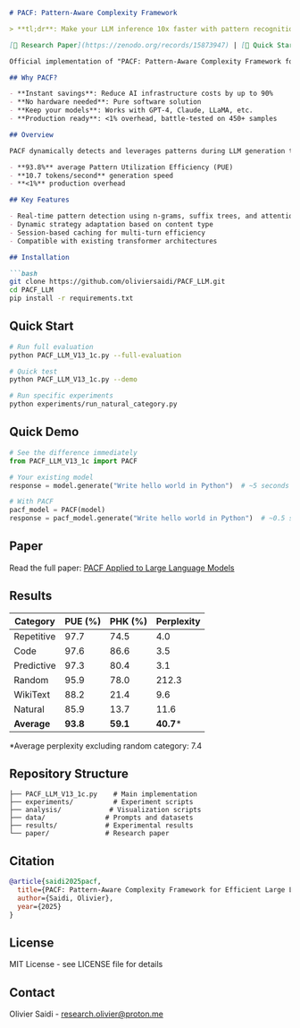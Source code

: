 ```markdown
# PACF: Pattern-Aware Complexity Framework

> **tl;dr**: Make your LLM inference 10x faster with pattern recognition. Open source, MIT licensed, ready to use.

[📄 Research Paper](https://zenodo.org/records/15873947) | [🚀 Quick Start](#quick-start) | [📊 Benchmarks](#results)

Official implementation of "PACF: Pattern-Aware Complexity Framework for Efficient Large Language Model Generation"

## Why PACF?

- **Instant savings**: Reduce AI infrastructure costs by up to 90%
- **No hardware needed**: Pure software solution
- **Keep your models**: Works with GPT-4, Claude, LLaMA, etc.
- **Production ready**: <1% overhead, battle-tested on 450+ samples

## Overview

PACF dynamically detects and leverages patterns during LLM generation to reduce computational complexity while maintaining output quality. Our framework achieves:

- **93.8%** average Pattern Utilization Efficiency (PUE)
- **10.7 tokens/second** generation speed
- **<1%** production overhead

## Key Features

- Real-time pattern detection using n-grams, suffix trees, and attention patterns
- Dynamic strategy adaptation based on content type
- Session-based caching for multi-turn efficiency
- Compatible with existing transformer architectures

## Installation

```bash
git clone https://github.com/oliviersaidi/PACF_LLM.git
cd PACF_LLM
pip install -r requirements.txt
```

## Quick Start

```bash
# Run full evaluation
python PACF_LLM_V13_1c.py --full-evaluation

# Quick test
python PACF_LLM_V13_1c.py --demo

# Run specific experiments
python experiments/run_natural_category.py
```

## Quick Demo

```python
# See the difference immediately
from PACF_LLM_V13_1c import PACF

# Your existing model
response = model.generate("Write hello world in Python")  # ~5 seconds

# With PACF
pacf_model = PACF(model)
response = pacf_model.generate("Write hello world in Python")  # ~0.5 seconds
```

## Paper

Read the full paper: [PACF Applied to Large Language Models](https://zenodo.org/records/15873947)

## Results

| Category    | PUE (%) | PHK (%) | Perplexity |
|-------------|---------|---------|------------|
| Repetitive  | 97.7    | 74.5    | 4.0        |
| Code        | 97.6    | 86.6    | 3.5        |
| Predictive  | 97.3    | 80.4    | 3.1        |
| Random      | 95.9    | 78.0    | 212.3      |
| WikiText    | 88.2    | 21.4    | 9.6        |
| Natural     | 85.9    | 13.7    | 11.6       |
| **Average** | **93.8**| **59.1**| **40.7***  |

*Average perplexity excluding random category: 7.4

## Repository Structure

```
├── PACF_LLM_V13_1c.py    # Main implementation
├── experiments/          # Experiment scripts
├── analysis/            # Visualization scripts
├── data/               # Prompts and datasets
├── results/            # Experimental results
└── paper/              # Research paper
```

## Citation

```bibtex
@article{saidi2025pacf,
  title={PACF: Pattern-Aware Complexity Framework for Efficient Large Language Model Generation},
  author={Saidi, Olivier},
  year={2025}
}
```

## License

MIT License - see LICENSE file for details

## Contact

Olivier Saidi - research.olivier@proton.me
```
